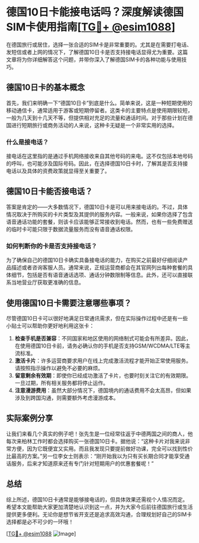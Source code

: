 # 德国10日卡能接电话吗？深度解读德国SIM卡使用指南[[TG💪+ @esim1088](https://t.me/s/esim1088)]

在德国旅行或居住，选择一张合适的SIM卡是非常重要的。尤其是在需要打电话、发短信或者上网的情况下，了解德国10日卡是否支持接电话显得尤为重要。这篇文章将为你详细解答这个问题，并带你深入了解德国SIM卡的各种功能与使用技巧。

## 德国10日卡的基本概念

首先，我们来明确一下“德国10日卡”到底是什么。简单来说，这是一种短期使用的移动通信卡，通常适用于游客或短期停留者。这类卡的主要特点是使用期限较短，一般为几天到十几天不等，但提供相对充足的流量和通话时间。对于那些计划在德国进行短期旅行或商务活动的人来说，这种卡无疑是一个非常实用的选择。

### 什么是接电话？

接电话在这里指的是通过手机网络接收来自其他号码的来电。这不仅包括本地号码的呼叫，也可能涉及国际号码。因此，在选择德国10日卡时，了解其是否支持接电话以及具体的资费政策就显得至关重要了。

## 德国10日卡能否接电话？

答案是肯定的——大多数情况下，德国10日卡是可以用来接电话的。不过，具体情况取决于所购买的卡片类型及其提供的服务内容。一般来说，如果你选择了包含语音通话功能的套餐，则该卡应该能够正常接收到电话。然而，也有一些免费赠送的临时卡可能只限于数据流量服务而没有语音通话权限。

### 如何判断你的卡是否支持接电话？

为了确保自己的德国10日卡确实具备接电话的能力，在购买之前最好仔细阅读产品描述或者咨询客服人员。通常来说，正规运营商都会在其官网列出每种套餐的具体细节，包括是否有语音通话选项、通话分钟数限制等信息。此外，还可以直接联系当地营业厅获取更准确的信息。

## 使用德国10日卡需要注意哪些事项？

尽管德国10日卡可以很好地满足日常通讯需求，但在实际操作过程中还是有一些小贴士可以帮助你更好地利用这张卡：

1. **检查手机是否兼容**：不同国家和地区使用的网络制式可能会有所差异。因此，在使用德国10日卡前，请务必确认你的手机是否支持GSM/WCDMA/LTE等主流标准。
2. **激活卡片**：许多运营商要求用户在线上完成激活流程才能开始正常使用服务。请按照指示操作以避免不必要的麻烦。
3. **留意剩余有效期**：即使你已经成功激活了卡片，也要时刻关注它的有效期限。一旦过期，所有相关服务都将停止运作。
4. **注意漫游费用**：虽然大部分情况下，德国境内的通话费用不会太高昂，但如果涉及到跨国沟通，则需要额外考虑漫游成本。

## 实际案例分享

让我们来看几个真实的例子吧！张先生是一位经常往返于中德两国之间的商人，他每次来柏林工作时都会选择购买一张德国10日卡。据他说：“这种卡片对我来说非常方便，因为它既便宜又实用。而且我发现只要提前做好功课，完全可以找到性价比最高的方案。”另一位李女士则表示：“刚开始我以为只有买长期合同才能享受通话服务，后来才知道原来还有专门针对短期用户的优惠套餐呢！”

## 总结

综上所述，德国10日卡通常是能够接电话的，但具体效果还需视个人情况而定。希望本文能帮助大家更加清楚地认识到这一点，并为大家今后前往德国旅行或生活提供更多便利。无论你是想节省开支还是追求高效沟通，合理规划好自己的SIM卡选择都是必不可少的一环哦！

[[TG💪+ @esim1088](https://t.me/s/esim1088) ![Image](https://i.postimg.cc/4NQfJmqS/Snipaste-2025-05-13-00-14-12.png)]